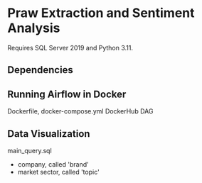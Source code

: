 # Praw Extraction and Sentiment Analysis
Requires SQL Server 2019 and Python 3.11. 

## Dependencies

## Running Airflow in Docker
Dockerfile, docker-compose.yml
DockerHub
DAG

## Data Visualization
main_query.sql
- company, called 'brand'
- market sector, called 'topic'
